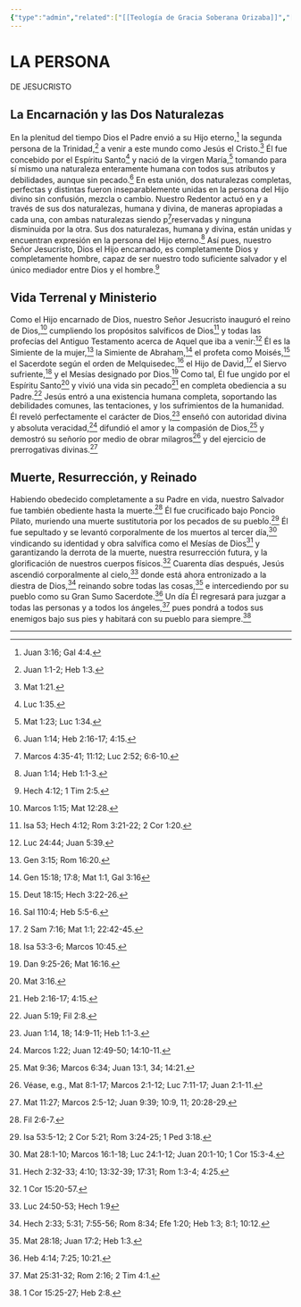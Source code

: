 ```yaml
---
{"type":"admin","related":["[[Teología de Gracia Soberana Orizaba]]","[[Gracia Soberana Orizaba]]","[[Nosotros creemos]]"],"dg-publish":true,"permalink":"/programas-y-ministerios/gracia-soberana-orizaba/identidad-y-teologia/la-persona-de-jesucristo/","dgPassFrontmatter":true}
---
```


# LA PERSONA  
DE JESUCRISTO

## La Encarnación y las Dos Naturalezas

En la plenitud del tiempo Dios el Padre envió a su Hijo eterno,[^1] la segunda persona de la Trinidad,[^2] a venir a este mundo como Jesús el Cristo.[^3] Él fue concebido por el Espíritu Santo[^4] y nació de la virgen María,[^5] tomando para sí mismo una naturaleza enteramente humana con todos sus atributos y debilidades, aunque sin pecado.[^6] En esta unión, dos naturalezas completas, perfectas y distintas fueron inseparablemente unidas en la persona del Hijo divino sin confusión, mezcla o cambio. Nuestro Redentor actuó en y a través de sus dos naturalezas, humana y divina, de maneras apropiadas a cada una, con ambas naturalezas siendo p[^7]reservadas y ninguna disminuida por la otra. Sus dos naturalezas, humana y divina, están unidas y encuentran expresión en la persona del Hijo eterno.[^8] Así pues, nuestro Señor Jesucristo, Dios el Hijo encarnado, es completamente Dios y completamente hombre, capaz de ser nuestro todo suficiente salvador y el único mediador entre Dios y el hombre.[^9]

## Vida Terrenal y Ministerio

Como el Hijo encarnado de Dios, nuestro Señor Jesucristo inauguró el reino de Dios,[^10] cumpliendo los propósitos salvíficos de Dios[^11] y todas las profecías del Antiguo Testamento acerca de Aquel que iba a venir:[^12] Él es la Simiente de la mujer,[^13] la Simiente de Abraham,[^14] el profeta como Moisés,[^15] el Sacerdote según el orden de Melquisedec,[^16] el Hijo de David,[^17] el Siervo sufriente,[^18] y el Mesías designado por Dios.[^19] Como tal, Él fue ungido por el Espíritu Santo[^20] y vivió una vida sin pecado[^21] en completa obediencia a su Padre.[^22] Jesús entró a una existencia humana completa, soportando las debilidades comunes, las tentaciones, y los sufrimientos de la humanidad. Él reveló perfectamente el carácter de Dios,[^23] enseñó con autoridad divina y absoluta veracidad,[^24] difundió el amor y la compasión de Dios,[^25] y demostró su señorío por medio de obrar milagros[^26] y del ejercicio de prerrogativas divinas.[^27]

## Muerte, Resurrección, y Reinado

Habiendo obedecido completamente a su Padre en vida, nuestro Salvador fue también obediente hasta la muerte.[^28] Él fue crucificado bajo Poncio Pilato, muriendo una muerte sustitutoria por los pecados de su pueblo.[^29] Él fue sepultado y se levantó corporalmente de los muertos al tercer día,[^30] vindicando su identidad y obra salvífica como el Mesías de Dios[^31] y garantizando la derrota de la muerte, nuestra resurrección futura, y la glorificación de nuestros cuerpos físicos.[^32] Cuarenta días después, Jesús ascendió corporalmente al cielo,[^33] donde está ahora entronizado a la diestra de Dios,[^34] reinando sobre todas las cosas,[^35] e intercediendo por su pueblo como su Gran Sumo Sacerdote.[^36] Un día Él regresará para juzgar a todas las personas y a todos los ángeles,[^37] pues pondrá a todos sus enemigos bajo sus pies y habitará con su pueblo para siempre.[^38]

  

---

[^1]: Juan 3:16; Gal 4:4.

[^2]: Juan 1:1-2; Heb 1:3.

[^3]: Mat 1:21.

[^4]: Luc 1:35.

[^5]: Mat 1:23; Luc 1:34.

[^6]: Juan 1:14; Heb 2:16-17; 4:15.

[^7]: Marcos 4:35-41; 11:12; Luc 2:52; 6:6-10.

[^8]: Juan 1:14; Heb 1:1-3.

[^9]:Hech 4:12; 1 Tim 2:5.

[^10]: Marcos 1:15; Mat 12:28.

[^11]: Isa 53; Hech 4:12; Rom 3:21-22; 2 Cor 1:20.

[^12]: Luc 24:44; Juan 5:39.

[^13]: Gen 3:15; Rom 16:20.

[^14]: Gen 15:18; 17:8; Mat 1:1, Gal 3:16

[^15]: Deut 18:15; Hech 3:22-26.

[^16]: Sal 110:4; Heb 5:5-6.

[^17]: 2 Sam 7:16; Mat 1:1; 22:42-45.

[^18]: Isa 53:3-6; Marcos 10:45.

[^19]: Dan 9:25-26; Mat 16:16.

[^20]: Mat 3:16.

[^21]: Heb 2:16-17; 4:15.

[^22]: Juan 5:19; Fil 2:8.

[^23]: Juan 1:14, 18; 14:9-11; Heb 1:1-3.

[^24]: Marcos 1:22; Juan 12:49-50; 14:10-11.

[^25]: Mat 9:36; Marcos 6:34; Juan 13:1, 34; 14:21.

[^26]: Véase, e.g., Mat 8:1-17; Marcos 2:1-12; Luc 7:11-17; Juan 2:1-11.

[^27]: Mat 11:27; Marcos 2:5-12; Juan 9:39; 10:9, 11; 20:28-29.

[^28]: Fil 2:6-7.

[^29]: Isa 53:5-12; 2 Cor 5:21; Rom 3:24-25; 1 Ped 3:18.

[^30]: Mat 28:1-10; Marcos 16:1-18; Luc 24:1-12; Juan 20:1-10; 1 Cor 15:3-4.

[^31]: Hech 2:32-33; 4:10; 13:32-39; 17:31; Rom 1:3-4; 4:25.

[^32]: 1 Cor 15:20-57.

[^33]: Luc 24:50-53; Hech 1:9

[^34]: Hech 2:33; 5:31; 7:55-56; Rom 8:34; Efe 1:20; Heb 1:3; 8:1; 10:12.

[^35]: Mat 28:18; Juan 17:2; Heb 1:3.

[^36]: Heb 4:14; 7:25; 10:21.

[^37]: Mat 25:31-32; Rom 2:16; 2 Tim 4:1.

[^38]: 1 Cor 15:25-27; Heb 2:8.